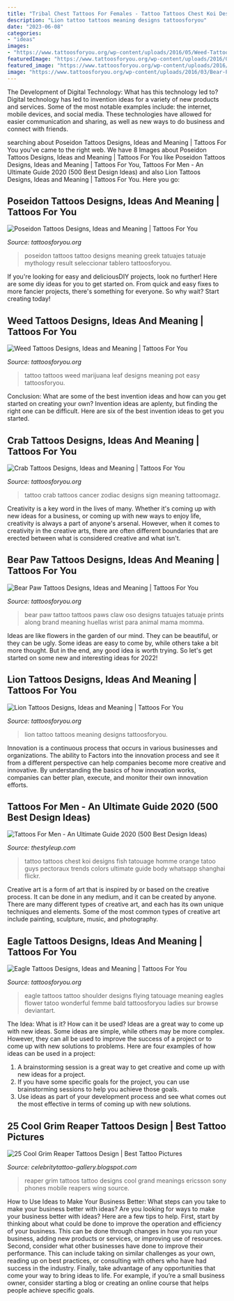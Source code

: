 ```yaml
---
title: "Tribal Chest Tattoos For Females - Tattoo Tattoos Chest Koi Designs Fish Tatouage Homme Orange Tatoo Guys Pectoraux Trends Colors Ultimate Guide Body Whatsapp Shanghai Flickr"
description: "Lion tattoo tattoos meaning designs tattoosforyou"
date: "2023-06-08"
categories:
- "ideas"
images:
- "https://www.tattoosforyou.org/wp-content/uploads/2016/05/Weed-Tattoos-for-Men.jpg"
featuredImage: "https://www.tattoosforyou.org/wp-content/uploads/2016/05/Weed-Tattoos-for-Men.jpg"
featured_image: "https://www.tattoosforyou.org/wp-content/uploads/2016/03/Poseidon-Tattoos.jpg"
image: "https://www.tattoosforyou.org/wp-content/uploads/2016/03/Bear-Paws-Tattoo.jpg"
---
```



The Development of Digital Technology: What has this technology led to?
Digital technology has led to invention ideas for a variety of new products and services. Some of the most notable examples include: the internet, mobile devices, and social media. These technologies have allowed for easier communication and sharing, as well as new ways to do business and connect with friends.

	

		
searching about Poseidon Tattoos Designs, Ideas and Meaning | Tattoos For You you've came to the right web. We have 8 Images about Poseidon Tattoos Designs, Ideas and Meaning | Tattoos For You like Poseidon Tattoos Designs, Ideas and Meaning | Tattoos For You, Tattoos For Men - An Ultimate Guide 2020 (500 Best Design Ideas) and also Lion Tattoos Designs, Ideas and Meaning | Tattoos For You. Here you go:
		
    
## Poseidon Tattoos Designs, Ideas And Meaning | Tattoos For You

<img loading=lazy src="https://www.tattoosforyou.org/wp-content/uploads/2016/03/Poseidon-Tattoos.jpg" onerror="this.onerror=null;this.src='https://tse3.mm.bing.net/th?id=OIP.dPSW_GS0ZCIyRsuADgAuzwHaLH&amp;pid=15.1';" alt="Poseidon Tattoos Designs, Ideas and Meaning | Tattoos For You">

_Source: tattoosforyou.org_

>poseidon tattoos tattoo designs meaning greek tatuajes tatuaje mythology result seleccionar tablero tattoosforyou. 

	

If you're looking for easy and deliciousDIY projects, look no further! Here are some diy ideas for you to get started on. From quick and easy fixes to more fancier projects, there's something for everyone. So why wait? Start creating today!

    
## Weed Tattoos Designs, Ideas And Meaning | Tattoos For You

<img loading=lazy src="https://www.tattoosforyou.org/wp-content/uploads/2016/05/Weed-Tattoos-for-Men.jpg" onerror="this.onerror=null;this.src='https://tse4.mm.bing.net/th?id=OIP.blej3LYoVCJlUO8NvKImxQHaLF&amp;pid=15.1';" alt="Weed Tattoos Designs, Ideas and Meaning | Tattoos For You">

_Source: tattoosforyou.org_

>tattoo tattoos weed marijuana leaf designs meaning pot easy tattoosforyou. 

	

Conclusion: What are some of the best invention ideas and how can you get started on creating your own?
Invention ideas are aplenty, but finding the right one can be difficult. Here are six of the best invention ideas to get you started.

    
## Crab Tattoos Designs, Ideas And Meaning | Tattoos For You

<img loading=lazy src="https://www.tattoosforyou.org/wp-content/uploads/2016/03/Crab-Tattoo-Ideas.jpg" onerror="this.onerror=null;this.src='https://tse2.mm.bing.net/th?id=OIP.Q0EabrMXcC5_hig4HK7JbAHaJ5&amp;pid=15.1';" alt="Crab Tattoos Designs, Ideas and Meaning | Tattoos For You">

_Source: tattoosforyou.org_

>tattoo crab tattoos cancer zodiac designs sign meaning tattoomagz. 

	

Creativity is a key word in the lives of many. Whether it's coming up with new ideas for a business, or coming up with new ways to enjoy life, creativity is always a part of anyone's arsenal. However, when it comes to creativity in the creative arts, there are often different boundaries that are erected between what is considered creative and what isn't.

    
## Bear Paw Tattoos Designs, Ideas And Meaning | Tattoos For You

<img loading=lazy src="https://www.tattoosforyou.org/wp-content/uploads/2016/03/Bear-Paws-Tattoo.jpg" onerror="this.onerror=null;this.src='https://tse2.mm.bing.net/th?id=OIP.9sRUdrXRp5TNEWcqz77XuwHaJ3&amp;pid=15.1';" alt="Bear Paw Tattoos Designs, Ideas and Meaning | Tattoos For You">

_Source: tattoosforyou.org_

>bear paw tattoo tattoos paws claw oso designs tatuajes tatuaje prints along brand meaning huellas wrist para animal mama momma. 

	

Ideas are like flowers in the garden of our mind. They can be beautiful, or they can be ugly. Some ideas are easy to come by, while others take a bit more thought. But in the end, any good idea is worth trying. So let's get started on some new and interesting ideas for 2022!

    
## Lion Tattoos Designs, Ideas And Meaning | Tattoos For You

<img loading=lazy src="http://www.tattoosforyou.org/wp-content/uploads/2013/09/Lion-Tattoo-Meaning.jpg" onerror="this.onerror=null;this.src='https://tse3.mm.bing.net/th?id=OIP.VsrQJIxbEsSEDZvDhcIgVgHaKj&amp;pid=15.1';" alt="Lion Tattoos Designs, Ideas and Meaning | Tattoos For You">

_Source: tattoosforyou.org_

>lion tattoo tattoos meaning designs tattoosforyou. 

	

Innovation is a continuous process that occurs in various businesses and organizations. The ability to Factors into the innovation process and see it from a different perspective can help companies become more creative and innovative. By understanding the basics of how innovation works, companies can better plan, execute, and monitor their own innovation efforts.

    
## Tattoos For Men - An Ultimate Guide 2020 (500 Best Design Ideas)

<img loading=lazy src="https://thestyleup.com/wp-content/uploads/2015/09/Chest-Tattoos-for-Men-120.jpg" onerror="this.onerror=null;this.src='https://tse4.mm.bing.net/th?id=OIP.Ti1RppqYEdOyR8Cv7aj8dgHaLC&amp;pid=15.1';" alt="Tattoos For Men - An Ultimate Guide 2020 (500 Best Design Ideas)">

_Source: thestyleup.com_

>tattoo tattoos chest koi designs fish tatouage homme orange tatoo guys pectoraux trends colors ultimate guide body whatsapp shanghai flickr. 

	

Creative art is a form of art that is inspired by or based on the creative process. It can be done in any medium, and it can be created by anyone. There are many different types of creative art, and each has its own unique techniques and elements. Some of the most common types of creative art include painting, sculpture, music, and photography.

    
## Eagle Tattoos Designs, Ideas And Meaning | Tattoos For You

<img loading=lazy src="http://www.tattoosforyou.org/wp-content/uploads/2013/09/Eagle-Tattoo-Design.jpg" onerror="this.onerror=null;this.src='https://tse1.mm.bing.net/th?id=OIP.Nid4fXfnAqRg0zbac3hnjwHaJ4&amp;pid=15.1';" alt="Eagle Tattoos Designs, Ideas and Meaning | Tattoos For You">

_Source: tattoosforyou.org_

>eagle tattoos tattoo shoulder designs flying tatouage meaning eagles flower tatoo wonderful femme bald tattoosforyou ladies sur browse deviantart. 

	

The Idea: What is it? How can it be used?
Ideas are a great way to come up with new ideas. Some ideas are simple, while others may be more complex. However, they can all be used to improve the success of a project or to come up with new solutions to problems. Here are four examples of how ideas can be used in a project: 
1. A brainstorming session is a great way to get creative and come up with new ideas for a project.
2. If you have some specific goals for the project, you can use brainstorming sessions to help you achieve those goals.
3. Use ideas as part of your development process and see what comes out the most effective in terms of coming up with new solutions.

    
## 25 Cool Grim Reaper Tattoos Design | Best Tattoo Pictures

<img loading=lazy src="https://2.bp.blogspot.com/-JTjVFIS61Oo/TrzAgzwITcI/AAAAAAAAGYU/A-IC88icFSg/s1600/Grim_Reaper_Tattoos+%252817%2529.jpg" onerror="this.onerror=null;this.src='https://tse2.mm.bing.net/th?id=OIP.722E9TZbRF6lSY144aMbuQAAAA&amp;pid=15.1';" alt="25 Cool Grim Reaper Tattoos Design | Best Tattoo Pictures">

_Source: celebritytattoo-gallery.blogspot.com_

>reaper grim tattoos tattoo designs cool grand meanings ericsson sony phones mobile reapers wing source. 

	

How to Use Ideas to Make Your Business Better: What steps can you take to make your business better with ideas?
Are you looking for ways to make your business better with ideas? Here are a few tips to help. First, start by thinking about what could be done to improve the operation and efficiency of your business. This can be done through changes in how you run your business, adding new products or services, or improving use of resources. Second, consider what other businesses have done to improve their performance. This can include taking on similar challenges as your own, reading up on best practices, or consulting with others who have had success in the industry. Finally, take advantage of any opportunities that come your way to bring ideas to life. For example, if you’re a small business owner, consider starting a blog or creating an online course that helps people achieve specific goals.

